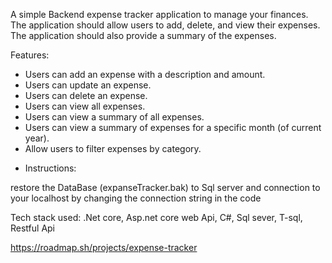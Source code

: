 A simple Backend expense tracker application to manage your finances. The application should allow users to add, delete, and view their expenses. The application should also provide a summary of the expenses.

Features:

- Users can add an expense with a description and amount.
- Users can update an expense.
- Users can delete an expense.
- Users can view all expenses.
- Users can view a summary of all expenses.
- Users can view a summary of expenses for a specific month (of current year).
- Allow users to filter expenses by category.

* Instructions:

restore the DataBase (expanseTracker.bak) to Sql server and connection to your localhost by changing the connection string in the code

Tech stack used: .Net core, Asp.net core web Api, C#, Sql sever, T-sql, Restful Api

https://roadmap.sh/projects/expense-tracker
